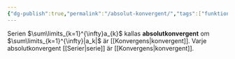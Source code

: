 ```yaml
---
{"dg-publish":true,"permalink":"/absolut-konvergent/","tags":["funktionsteori"]}
---
```


Serien $\sum\limits_{k=1}^{\infty}a_{k}$ kallas **absolutkonvergent** om $\sum\limits_{k=1}^{\infty}|a_k|$ är [[Konvergens\|konvergent]]. Varje absolutkonvergent [[Serier\|serie]] är [[Konvergens\|konvergent]]. 
